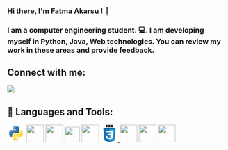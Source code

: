 ### Hi there, I'm Fatma Akarsu ! 👋
### I am a computer engineering student.  💻. I am developing myself in Python, Java, Web technologies. You can review my work in these areas and provide feedback.


## Connect with me:

<p align ="left"> 
    <a href ="https://www.linkedin.com/in/fatmaakarsu01/" target ="_blank"> <img src="https://img.icons8.com/cute-clipart/64/000000/linkedin.png"/></a>
 
 
 
 </p>






##  🚀 Languages and Tools:
<p align ="left">
  <a href="https://www.python.org" target="_blank"> <img src="https://raw.githubusercontent.com/devicons/devicon/master/icons/python/python-original.svg" alt="python" width="40" height="40"/></a>
 <a href ="https://www.java.com" target ="_blank"> <img src="https://img.icons8.com/nolan/64/java-coffee-cup-logo.png" width="40" height="40"/></a>
<!--  <a href ="https://reactjs.org" target ="_blank"> <img src="https://img.icons8.com/ultraviolet/40/000000/react.png"/></a> -->
 <a href ="https://www.javascript.com" target ="_blank"> <img src="https://img.icons8.com/color/48/000000/javascript.png" width="40" height="40"/></a>
 <a href ="https://www.mysql.com/" target ="_blank"> <img src="https://camo.githubusercontent.com/f85f882cb31eeaeee657ec955313015c30378e8f56c3dc2f06933b617a276cfd/68747470733a2f2f77372e706e6777696e672e636f6d2f706e67732f3734372f3739382f706e672d7472616e73706172656e742d6d7973716c2d6c6f676f2d6d7973716c2d64617461626173652d7765622d646576656c6f706d656e742d636f6d70757465722d736f6674776172652d646f6c7068696e2d6d6172696e652d6d616d6d616c2d616e696d616c732d746578742d7468756d626e61696c2e706e67" width="35" height="35"/></a>
 <a href ="https://git-scm.com" target ="_blank"> <img src="https://img.icons8.com/color/48/000000/git.png" width="40" height="40"/></a>
  <a href="https://www.w3schools.com/css/" target="_blank"> <img src="https://raw.githubusercontent.com/devicons/devicon/master/icons/css3/css3-original-wordmark.svg" alt="css3" width="40" height="40"/> </a>
 <a href ="https://www.w3schools.com/html" target ="_blank"> <img src="https://img.icons8.com/color/48/000000/html-5--v1.png" width="40" height="40"/></a>
 <a href ="https://getbootstrap.com" target ="_blank">  <img src="https://user-images.githubusercontent.com/56760393/121821147-cc09e900-cc9f-11eb-8b71-9b6c29e03a0e.png" width=40 height=40></a>
 <a href ="https://code.visualstudio.com" target ="_blank"> <img src="https://user-images.githubusercontent.com/56760393/121821397-4850fc00-cca1-11eb-8915-116d4c26edf6.png" width=40 height=40 /></a>

</p>

 

<!--
**Fatmaakarsu/Fatmaakarsu** is a ✨ _special_ ✨ repository because its `README.md` (this file) appears on your GitHub profile.

Here are some ideas to get you started:

- 🔭 I’m currently working on ...
- 🌱 I’m currently learning ...
- 👯 I’m looking to collaborate on ...
- 🤔 I’m looking for help with ...
- 💬 Ask me about ...
- 📫 How to reach me: ...
- 😄 Pronouns: ...
- ⚡ Fun fact: ...
-->

